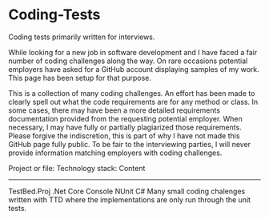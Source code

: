 # Coding-Tests
Coding tests primarily written for interviews. 
  
While looking for a new job in software development and I have faced a fair number of coding challenges along the way. On rare occasions potential employers have asked for a GitHub account displaying samples of my work. This page has been setup for that purpose. 
  
This is a collection of many coding challenges. An effort has been made to clearly spell out what the code requirements are for any method or class. In some cases, there may have been a more detailed requirements documentation provided from the requesting potential employer. When necessary, I may have fully or partially plagiarized those requirements. Please forgive the indiscretion, this is part of why I have not made this GitHub page fully public. To be fair to the interviewing parties, I will never provide information matching employers with coding challenges. 
 
Project or file:  Technology stack:           Content
----------------  ------------------          ----------
TestBed.Proj      .Net Core Console NUnit C#  Many small coding chalenges written with TTD where the implementations are only run 
                                              through the unit tests.
